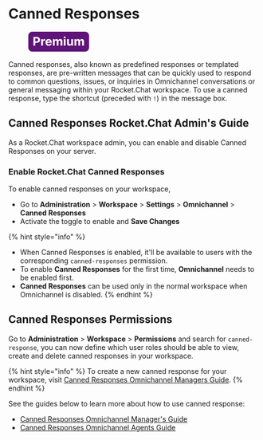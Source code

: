 # Canned Responses

<figure><img src="../../../.gitbook/assets/Premium.svg" alt=""><figcaption></figcaption></figure>

Canned responses, also known as predefined responses or templated responses, are pre-written messages that can be quickly used to respond to common questions, issues, or inquiries in Omnichannel conversations or general messaging within your Rocket.Chat workspace. To use a canned response, type  the shortcut (preceded with `!`) in the message  box.

## Canned Responses Rocket.Chat Admin's Guide

As a Rocket.Chat workspace admin, you can enable and disable Canned Responses on your server.

### Enable Rocket.Chat Canned Responses

To enable canned responses on your workspace,

* Go to **Administration** > **Workspace** > **Settings** > **Omnichannel** > **Canned Responses**
* Activate the toggle to enable and **Save Changes**

{% hint style="info" %}
* When Canned Responses is enabled, it'll be available to users with the corresponding `canned-responses` permission.
* To enable **Canned Responses** for the first time, **Omnichannel** needs to be enabled first.
* **Canned Responses** can be used only in the normal workspace when Omnichannel is disabled.
{% endhint %}

## Canned Responses Permissions

Go to **Administration** > **Workspace** > **Permissions** and search for `canned-response`, you can now define which user roles should be able to view, create and delete  canned responses in your workspace.

{% hint style="info" %}
To create a new canned response for your workspace, visit [Canned Responses Omnichannel Managers Guide](canned-responses-omnichannel-managers-guide.md).
{% endhint %}

See the guides below to learn more about how to use canned response:

* [Canned Responses Omnichannel Manager's Guide](canned-responses-omnichannel-managers-guide.md)
* [Canned Responses Omnichannel Agents Guide](../../omnichannel-agents-guides/omnichannel-conversation.md#canned-responses)
